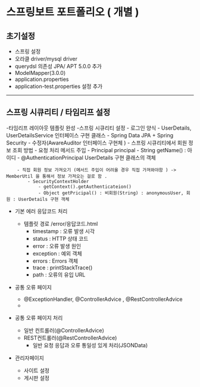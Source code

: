 # 스프링보트 포트폴리오 ( 개별 ) 

## 초기설정 
- 스프링 설정
- 오라클 driver/mysql driver
- querydsl 의존성 JPA/ APT 5.0.0 추가 
- ModelMapper(3.0.0)
- application.properties
- application-test.properties 설정 추가
***

## 스프링 시큐리티 / 타임리프 설정 
-타임리프 레이아웃 템플릿 완성
-스프링 시큐리티 설정 
	- 로그인 양식
	- UserDetails, UserDetailsService 인터페이스 구현 클래스 
	- Spring Data JPA + Spring Security - 수정자(AwareAuditor 인터페이스 구현체 )
	- 스프링 시큐리티에서 회원 정보 조회 방법
		- 요청 처리 메서드 주입
			- Principal principal - String getName() : 아이디 
			- @AuthenticationPrincipal UserDetails 구현 클래스의 객체 

		- 직접 회원 정보 가져오기 (메서드 주입이 어려울 경우 직접 가져와야함 ) -> MemberUtil 을 통해서 정보 가져오는 걸로 함 .
			- SecurityContextHolder
				- getContext().getAuthenticateion()
				- Object getPricipal() : 비회원(String) : anonymousUser, 회원 : UserDetails 구현 객체

* 기본 에러 응답코드 처리
	- 템플릿 경로 /error/응답코드.html
  		- timestamp : 오류 발생 시각
    	- status : HTTP 상태 코드
        - error : 오류 발생 원인
        - exception : 예외 객체
        - errors : Errors 객체 
        - trace : printStackTrace()
        - path : 오류의 유입 URL
  
* 공통 오류 페이지 
	- @ExceptionHandler, @ControllerAdvice , @RestControllerAdvice 
    - 

* 공통 오류 페이지 처리
	- 일반 컨트롤러(@ControllerAdvice)
	- REST컨트롤러(@RestControllerAdvice)
      - 일반 요청 응답과 오류 통일성 있게 처리(JSONData)


* 관리자페이지 
	- 사이트 설정 
	- 게시판 설정 